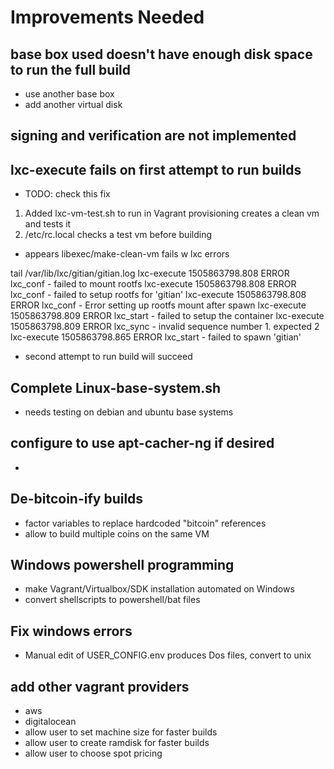 # Improvements Needed

## base box used doesn't have enough disk space to run the full build
 - use another base box
 - add another virtual disk
 
## signing and verification are not implemented

## lxc-execute fails on first attempt to run builds
 - TODO: check this fix
  1. Added lxc-vm-test.sh to run in Vagrant provisioning
     creates a clean vm and tests it 
  2. /etc/rc.local checks a test vm before building

  - appears libexec/make-clean-vm fails w lxc errors

  tail  /var/lib/lxc/gitian/gitian.log 
      lxc-execute 1505863798.808 ERROR    lxc_conf - failed to mount rootfs
      lxc-execute 1505863798.808 ERROR    lxc_conf - failed to setup rootfs for 'gitian'
      lxc-execute 1505863798.808 ERROR    lxc_conf - Error setting up rootfs mount after spawn
      lxc-execute 1505863798.809 ERROR    lxc_start - failed to setup the container
      lxc-execute 1505863798.809 ERROR    lxc_sync - invalid sequence number 1. expected 2
      lxc-execute 1505863798.865 ERROR    lxc_start - failed to spawn 'gitian'

  - second attempt to run build will succeed

## Complete Linux-base-system.sh
  - needs testing on debian and ubuntu base systems

## configure to use apt-cacher-ng if desired
  - 

## De-bitcoin-ify builds
  - factor variables to replace hardcoded "bitcoin" references
  - allow to build multiple coins on the same VM

## Windows powershell programming
  - make Vagrant/Virtualbox/SDK installation automated on Windows 
  - convert shellscripts to  powershell/bat files

## Fix windows errors
  - Manual edit of USER_CONFIG.env produces Dos files, convert to unix 

## add other vagrant providers
  - aws
  - digitalocean
  - allow user to set machine size for faster builds
  - allow user to create ramdisk for faster builds
  - allow user to choose spot pricing 



